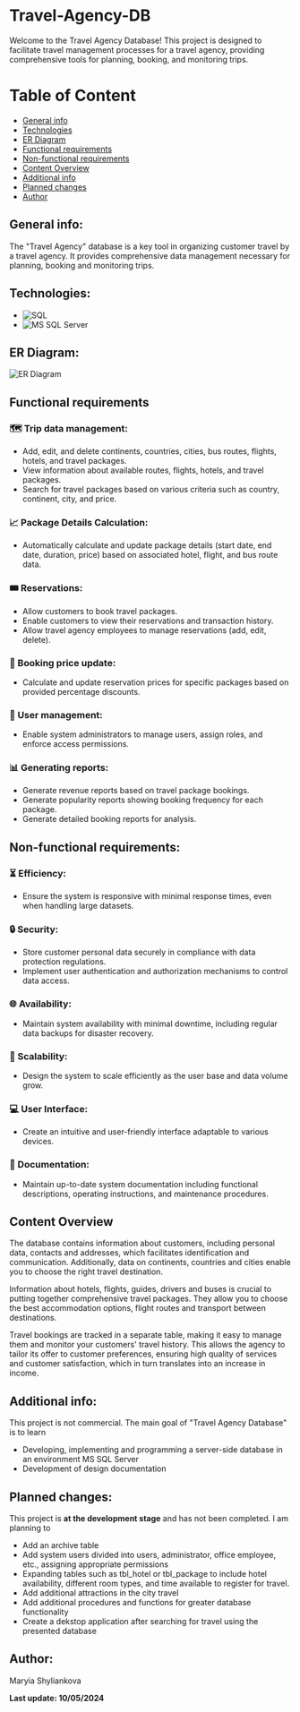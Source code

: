 # Travel-Agency-DB
Welcome to the Travel Agency Database! This project is designed to facilitate travel management processes for a travel agency, providing comprehensive tools for planning, booking, and monitoring trips.
# Table of Content
* [General info](#general-info)
* [Technologies](#technologies)
* [ER Diagram](#er-diagram)
* [Functional requirements](#functional-requirements)
* [Non-functional requirements](#non-functional-requirements)
* [Content Overview](#content-overview)
* [Additional info](#additional-info)
* [Planned changes](#planned-changes)
* [Author](#author)
  
## General info:
The "Travel Agency" database is a key tool in organizing customer travel by a travel agency. It provides comprehensive data management necessary for planning, booking and monitoring trips.

## Technologies:
* ![SQL](https://img.shields.io/badge/-SQL-4479A1?style=flat&logo=sql&logoColor=white)
* ![MS SQL Server](https://img.shields.io/badge/-MS%20SQL%20Server-CC2927?style=flat&logo=microsoft-sql-server&logoColor=white)

## ER Diagram:
![ER Diagram](./Documentation%20files/ER%20Diagram%20for%20DB%20%5B.png%5D.png)

## Functional requirements
### :world_map: Trip data management:
- Add, edit, and delete continents, countries, cities, bus routes, flights, hotels, and travel packages.
- View information about available routes, flights, hotels, and travel packages.
- Search for travel packages based on various criteria such as country, continent, city, and price.
### :chart_with_upwards_trend: Package Details Calculation:
- Automatically calculate and update package details (start date, end date, duration, price) based on associated hotel, flight, and bus route data.
### :tickets: Reservations:
- Allow customers to book travel packages.
- Enable customers to view their reservations and transaction history.
- Allow travel agency employees to manage reservations (add, edit, delete).
### :money_with_wings: Booking price update:
- Calculate and update reservation prices for specific packages based on provided percentage discounts.
### :busts_in_silhouette: User management:
- Enable system administrators to manage users, assign roles, and enforce access permissions.
### :bar_chart: Generating reports:
- Generate revenue reports based on travel package bookings.
- Generate popularity reports showing booking frequency for each package.
- Generate detailed booking reports for analysis.
  
## Non-functional requirements:
### :hourglass_flowing_sand: Efficiency:
- Ensure the system is responsive with minimal response times, even when handling large datasets.
### :lock: Security:
- Store customer personal data securely in compliance with data protection regulations.
- Implement user authentication and authorization mechanisms to control data access.
### :globe_with_meridians: Availability:
- Maintain system availability with minimal downtime, including regular data backups for disaster recovery.
### :rocket: Scalability:
- Design the system to scale efficiently as the user base and data volume grow.
### :computer: User Interface:
- Create an intuitive and user-friendly interface adaptable to various devices.
### :notebook_with_decorative_cover: Documentation:
- Maintain up-to-date system documentation including functional descriptions, operating instructions, and maintenance procedures.
  
## Content Overview
The database contains information about customers, including personal data, contacts and addresses, which facilitates identification and communication. Additionally, data on continents, countries and cities enable you to choose the right travel destination.

Information about hotels, flights, guides, drivers and buses is crucial to putting together comprehensive travel packages. They allow you to choose the best accommodation options, flight routes and transport between destinations.

Travel bookings are tracked in a separate table, making it easy to manage them and monitor your customers' travel history. This allows the agency to tailor its offer to customer preferences, ensuring high quality of services and customer satisfaction, which in turn translates into an increase in income.


## Additional info:<br>
This project is not commercial. The main goal of "Travel Agency Database" is to learn
- Developing, implementing and programming a server-side database in an environment
MS SQL Server
- Development of design documentation

## Planned changes:
This project is **at the development stage** and has not been completed. I am planning to 
- Add an archive table
- Add system users divided into users, administrator, office employee, etc., assigning appropriate permissions
- Expanding tables such as tbl_hotel or tbl_package to include hotel availability, different room types, and time available to register for travel. 
- Add additional attractions in the city travel
- Add additional procedures and functions for greater database functionality
- Create a dekstop application after searching for travel using the presented database
## Author:<br>
Maryia Shyliankova

**Last update: 10/05/2024**
